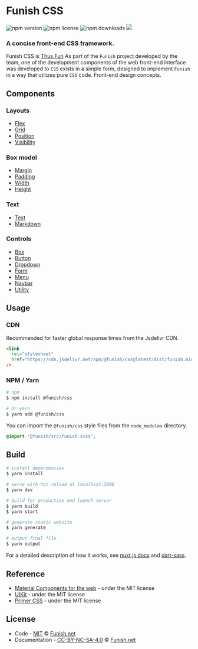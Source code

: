 # Funish CSS

![npm version](https://img.shields.io/npm/v/@funish/css)
![npm license](https://img.shields.io/npm/l/@funish/css)
![npm downloads](https://img.shields.io/npm/dm/@funish/css)
[![](https://data.jsdelivr.com/v1/package/npm/@funish/css/badge)](https://www.jsdelivr.com/package/npm/@funish/css)

### A concise front-end CSS framework.

Funish CSS is [Thus.Fun](https://thus.fun) As part of the `Funish` project developed by the team, one of the development components of the web front-end interface was developed to `CSS` exists in a simple form, designed to implement `Funish` in a way that utilizes pure `CSS` code. Front-end design concepts.

## Components

### Layouts

- [Flex](/docs/flex.md)
- [Grid](/docs/grid.md)
- [Position](/docs/position.md)
- [Visibility](/docs/visibility.md)

### Box model

- [Margin](/docs/margin.md)
- [Padding](/docs/padding.md)
- [Width](/docs/width.md)
- [Height](/docs/height.md)

### Text

- [Text](/docs/text.md)
- [Markdown](/docs/markdown.md)

### Controls

- [Box](/docs/box.md)
- [Button](/docs/button.md)
- [Dropdown](/docs/dropdown.md)
- [Form](/docs/form.md)
- [Menu](/docs/menu.md)
- [Navbar](/docs/navbar.md)
- [Utility](/docs/utility.md)

## Usage

### CDN

Recommended for faster global response times from the Jsdelivr CDN.

```html
<link
  rel="stylesheet"
  href="https://cdn.jsdelivr.net/npm/@funish/css@latest/dist/funish.min.css"
/>
```

### NPM / Yarn

```bash
# npm
$ npm install @funish/css

# Or yarn
$ yarn add @funish/css
```

You can import the `@funish/css` style files from the `node_modules` directory.

```scss
@import '@funish/src/funish.scss';
```

## Build

```bash
# install dependencies
$ yarn install

# serve with hot reload at localhost:3000
$ yarn dev

# build for production and launch server
$ yarn build
$ yarn start

# generate static website
$ yarn generate

# output final file
$ yarn output
```

For a detailed description of how it works, see [nuxt.js docs](https://nuxtjs.org) and [dart-sass](https://github.com/sass/dart-sass).

## Reference

- [Material Components for the web](https://github.com/material-components/material-components-web) - under the MIT license
- [UIKit](https://github.com/uikit/uikit) - under the MIT license
- [Primer CSS](https://github.com/primer/css) - under the MIT license

## License

- Code - [MIT](LICENSE) &copy; [Funish.net](https://funish.net/)
- Documentation - [CC-BY-NC-SA-4.0](https://creativecommons.org/licenses/by-nc-sa/4.0/) &copy; [Funish.net](https://funish.net/)
